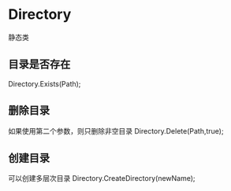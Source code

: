# Directory

静态类

## 目录是否存在

Directory.Exists(Path);

## 删除目录

如果使用第二个参数，则只删除非空目录
Directory.Delete(Path,true);

## 创建目录

可以创建多层次目录
Directory.CreateDirectory(newName);
